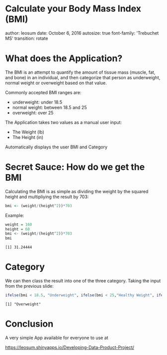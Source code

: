Calculate your Body Mass Index (BMI)
========================================================
author: leosum
date: October 6, 2016 
autosize: true
font-family: 'Trebuchet MS'
transition: rotate

What does the Application?
========================================================

The BMI is an attempt to quantify the amount of tissue mass (muscle, fat, and bone) in an individual, and then categorize that person as underweight, normal weight or overweight based on that value. 

Commonly accepted BMI ranges are: 
+ underweight: under 18.5 
+ normal weight: between 18.5 and 25
+ overweight: over 25

The Application takes two values as a manual user input:
+ The Weight (lb)
+ The Height (in)

Automatically displays the user BMI and Category


Secret Sauce: How do we get the BMI
========================================================

Calculating the BMI is as simple as dividing the weight by the squared height and multipliying the result by 703:


```r
bmi <- (weight/(height^2))*703
```

Example:


```r
weight = 160
height = 60
bmi <- (weight/(height^2))*703
bmi
```

```
[1] 31.24444
```


Category
========================================================

We can then class the result into one of the three category. Taking the input from the previous slide:


```r
ifelse(bmi < 18.5, "Underweight", ifelse(bmi < 25,"Healthy Weight", ifelse(bmi < 60,"Overweight")))
```

```
[1] "Overweight"
```



Conclusion
========================================================


A very simple App available for everyone to use at 

https://leosum.shinyapps.io/Developing-Data-Product-Project/



